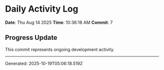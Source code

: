 # Daily Activity Log

**Date**: Thu Aug 14 2025
**Time**: 10:36:18 AM
**Commit**: 7

## Progress Update

This commit represents ongoing development activity.

---
Generated: 2025-10-19T05:06:18.519Z
